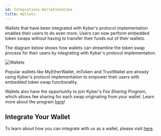 ```yaml
---
id: Integrations-WalletsUseCase
title: Wallets
---
```

Wallets that have been integrated with Kyber's protocol implementation enables their users to do even more. Users can now perform embedded token swaps without having to transfer their funds out of their wallets.

The diagram below shows how wallets can streamline the token swap process for their users by integrating with Kyber's protocol implementation.

![Wallets](/uploads/wallets.png "Wallets")

Popular wallets like MyEtherWallet, imToken and TrustWallet are already using Kyber's protocol implementation to empower their users with embedded token swap functionality.

Wallets also have the opportunity to join Kyber's *Fee Sharing Program*, which allows fee sharing for each swap originating from your wallet. Learn more about the program [here](integrations-feesharing.md)!

## Integrate Your Wallet
To learn about how you can integrate with us as a wallet, please visit [here](integrations-walletsguide.md).

